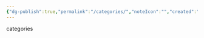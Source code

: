 ```yaml
---
{"dg-publish":true,"permalink":"/categories/","noteIcon":"","created":"2024-10-23T23:04:04.447+05:30","updated":"2024-10-23T23:04:04.447+05:30"}
---
```


categories 